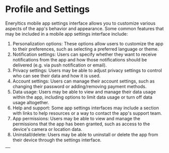 # Profile and Settings 

Eneryltics mobile app settings interface allows you to customize various aspects of the app's behavior and appearance. Some common features that may be included in a mobile app settings interface include:

1. Personalization options: These options allow users to customize the app to their preferences, such as selecting a preferred language or theme.
2. Notification settings: Users can specify whether they want to receive notifications from the app and how those notifications should be delivered (e.g. via push notification or email).
3. Privacy settings: Users may be able to adjust privacy settings to control who can see their data and how it is used.
4. Account settings: Users can manage their account settings, such as changing their password or adding/removing payment methods.
5. Data usage: Users may be able to view and manage their data usage within the app, including options to limit data usage or turn off data usage altogether.
6. Help and support: Some app settings interfaces may include a section with links to help resources or a way to contact the app's support team.
7. App permissions: Users may be able to view and manage the permissions that the app has been granted, such as access to the device's camera or location data.
8. Uninstall/delete: Users may be able to uninstall or delete the app from their device through the settings interface.

| ![]() |
| ----- |

